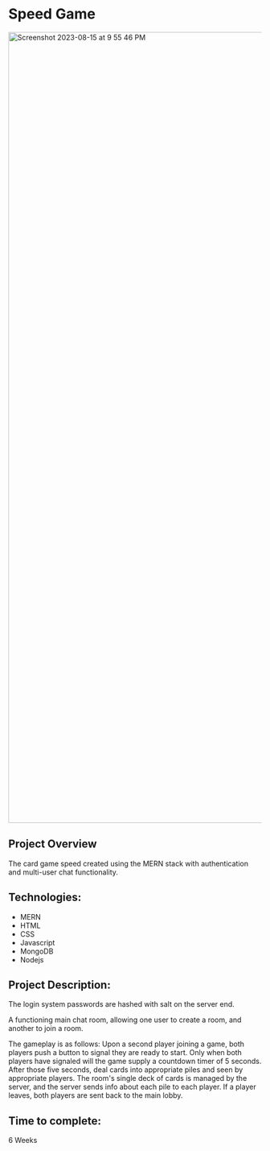 ﻿# Speed Game
<img width="1570" alt="Screenshot 2023-08-15 at 9 55 46 PM" src="https://github.com/jessicacaron/Redacted_Speed_Game/assets/77312057/ccf90e12-0884-43ca-a705-5ea37d46483e">

## Project Overview

The card game speed created using the MERN stack with authentication and multi-user chat functionality.


## Technologies:
- MERN
- HTML
- CSS
- Javascript
- MongoDB
- Nodejs
      
## Project Description:

The login system passwords are hashed with salt on the server end.

A functioning main chat room, allowing one user to create a room, and another to join a room.

The gameplay is as follows:
Upon a second player joining a game, both players push a button to signal they are ready to start. Only when both players have signaled will the game supply a countdown timer of 5 seconds. After those five seconds, deal cards into appropriate piles and seen by appropriate players. The room's single deck of cards is managed by the server, and the server sends info about each pile to each player. If a player leaves, both players are sent back to the main lobby.

## Time to complete:

 6 Weeks
